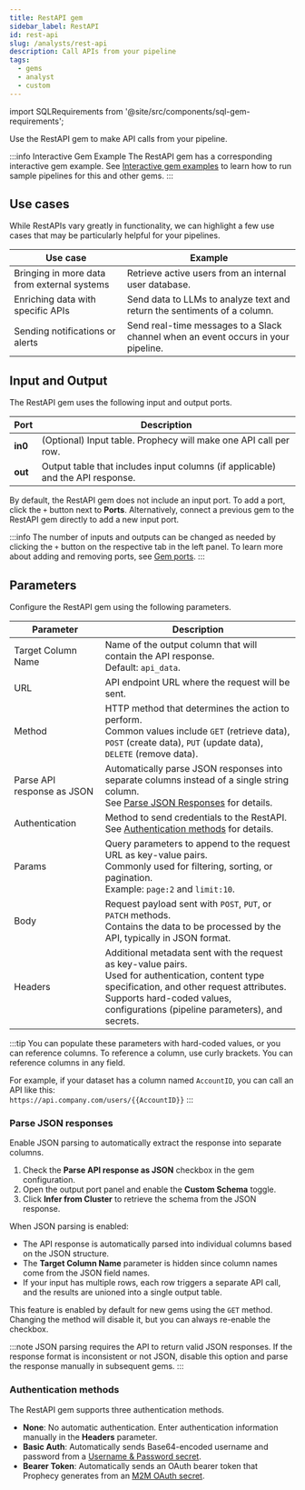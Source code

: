 ```yaml
---
title: RestAPI gem
sidebar_label: RestAPI
id: rest-api
slug: /analysts/rest-api
description: Call APIs from your pipeline
tags:
  - gems
  - analyst
  - custom
---
```


import SQLRequirements from '@site/src/components/sql-gem-requirements';

<SQLRequirements
  execution_engine="Prophecy Automate"
  sql_package_name=""
  sql_package_version=""
/>

Use the RestAPI gem to make API calls from your pipeline.

:::info Interactive Gem Example
The RestAPI gem has a corresponding interactive gem example. See [Interactive gem examples](/analysts/gems#interactive-gem-examples) to learn how to run sample pipelines for this and other gems.
:::

## Use cases

While RestAPIs vary greatly in functionality, we can highlight a few use cases that may be particularly helpful for your pipelines.

| Use case                                    | Example                                                                           |
| ------------------------------------------- | --------------------------------------------------------------------------------- |
| Bringing in more data from external systems | Retrieve active users from an internal user database.                             |
| Enriching data with specific APIs           | Send data to LLMs to analyze text and return the sentiments of a column.          |
| Sending notifications or alerts             | Send real-time messages to a Slack channel when an event occurs in your pipeline. |

## Input and Output

The RestAPI gem uses the following input and output ports.

| Port    | Description                                                                    |
| ------- | ------------------------------------------------------------------------------ |
| **in0** | (Optional) Input table. Prophecy will make one API call per row.               |
| **out** | Output table that includes input columns (if applicable) and the API response. |

By default, the RestAPI gem does not include an input port. To add a port, click the `+` button next to **Ports**. Alternatively, connect a previous gem to the RestAPI gem directly to add a new input port.

:::info
The number of inputs and outputs can be changed as needed by clicking the `+` button on the respective tab in the left panel.
To learn more about adding and removing ports, see [Gem ports](/analysts/gems#gem-ports).
:::

## Parameters

Configure the RestAPI gem using the following parameters.

| Parameter                  | Description                                                                                                                                                                                                                               |
| -------------------------- | ----------------------------------------------------------------------------------------------------------------------------------------------------------------------------------------------------------------------------------------- |
| Target Column Name         | Name of the output column that will contain the API response.<br/>Default: `api_data`.                                                                                                                                                    |
| URL                        | API endpoint URL where the request will be sent.                                                                                                                                                                                          |
| Method                     | HTTP method that determines the action to perform. <br/>Common values include `GET` (retrieve data), `POST` (create data), `PUT` (update data), `DELETE` (remove data).                                                                   |
| Parse API response as JSON | Automatically parse JSON responses into separate columns instead of a single string column. <br/>See [Parse JSON Responses](#parse-json-responses) for details.                                                                           |
| Authentication             | Method to send credentials to the RestAPI. <br/>See [Authentication methods](#authentication-methods) for details.                                                                                                                        |
| Params                     | Query parameters to append to the request URL as key-value pairs. <br/>Commonly used for filtering, sorting, or pagination. <br/>Example: `page:2` and `limit:10`.                                                                        |
| Body                       | Request payload sent with `POST`, `PUT`, or `PATCH` methods. <br/>Contains the data to be processed by the API, typically in JSON format.                                                                                                 |
| Headers                    | Additional metadata sent with the request as key-value pairs. <br/>Used for authentication, content type specification, and other request attributes. <br/>Supports hard-coded values, configurations (pipeline parameters), and secrets. |

:::tip
You can populate these parameters with hard-coded values, or you can reference columns. To reference a column, use curly brackets. You can reference columns in any field.

For example, if your dataset has a column named `AccountID`, you can call an API like this:
<br/>`https://api.company.com/users/{{AccountID}}`
:::

### Parse JSON responses

Enable JSON parsing to automatically extract the response into separate columns.

1. Check the **Parse API response as JSON** checkbox in the gem configuration.
1. Open the output port panel and enable the **Custom Schema** toggle.
1. Click **Infer from Cluster** to retrieve the schema from the JSON response.

When JSON parsing is enabled:

- The API response is automatically parsed into individual columns based on the JSON structure.
- The **Target Column Name** parameter is hidden since column names come from the JSON field names.
- If your input has multiple rows, each row triggers a separate API call, and the results are unioned into a single output table.

This feature is enabled by default for new gems using the `GET` method. Changing the method will disable it, but you can always re-enable the checkbox.

:::note
JSON parsing requires the API to return valid JSON responses. If the response format is inconsistent or not JSON, disable this option and parse the response manually in subsequent gems.
:::

### Authentication methods

The RestAPI gem supports three authentication methods.

- **None**: No automatic authentication. Enter authentication information manually in the **Headers** parameter.
- **Basic Auth**: Automatically sends Base64-encoded username and password from a [Username & Password secret](/analysts/secrets).
- **Bearer Token**: Automatically sends an OAuth bearer token that Prophecy generates from an [M2M OAuth secret](/analysts/secrets).
